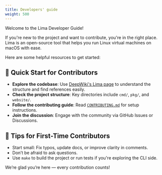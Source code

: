 ```yaml
---
title: Developers' guide
weight: 500
---
```


Welcome to the Lima Developer Guide!

If you're new to the project and want to contribute, you're in the right place. Lima is an open-source tool that helps you run Linux virtual machines on macOS with ease.

Here are some helpful resources to get started:

## 📌 Quick Start for Contributors

- **Explore the codebase**: Use [DeepWiki's Lima page](https://deepwiki.com/lima-vm/lima) to understand the structure and find references easily.
- **Check the project structure**: Key directories include `cmd/`, `pkg/`, and `website/`.
- **Follow the contributing guide**: Read [`CONTRIBUTING.md`](https://github.com/lima-vm/lima/blob/master/CONTRIBUTING.md) for setup instructions.
- **Join the discussion**: Engage with the community via GitHub Issues or Discussions.

## 🧠 Tips for First-Time Contributors

- Start small: Fix typos, update docs, or improve clarity in comments.
- Don’t be afraid to ask questions.
- Use `make` to build the project or run tests if you're exploring the CLI side.

We’re glad you’re here — every contribution counts!

